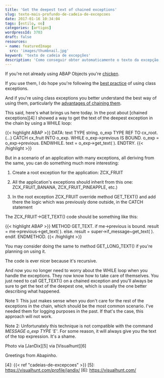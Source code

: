 ```yaml
---
title: 'Get the deepest text of chained exceptions'
slug: texto-mais-profundo-de-cadeia-de-excepcoes
date: 2017-01-16 10:34:04
tags: [estilo, oo]
categories: [artigos]
wordpressId: 3703
draft: false
resources:
- name: featuredImage
  src: 'images/thumbnail.jpg'
keyword: 'texto de cadeia de excepções'
description: 'Como conseguir obter automaticamente o texto da excepção mais profunda de uma cadeia de excepções sem que o programa cliente precise de código específico'
---
```

If you're not already using ABAP Objects you're [chicken][1].

If you use them, I do hope you're following the [best practice][2] of using class exceptions.

And if you're using class exceptions you better understand the best way of using them, particularly the [advantages of chaining them][3].

This said, here's what brings us here today. In the post about [chained exceptions][4] I showed a way to get the text of the deepest exception in the chain by using a WHILE loop:

<!--more-->


{{< highlight ABAP >}}
DATA: text TYPE string,
      o_exp TYPE REF TO cx_root.
(…)
CATCH cx_fruit INTO o_exp.
    WHILE o_exp->previous IS BOUND.
        o_exp = o_exp->previous.
    ENDWHILE.
    text = o_exp->get_text( ).
ENDTRY.
{{< /highlight >}}

But in a scenario of an application with many exceptions, all deriving from the same, you can do something much more interesting:

  1. Create a root exception for the application: ZCX_FRUIT

  2. All the application's exceptions should inherit from this one: ZCX_FRUIT_BANANA, ZCX_FRUIT_PINEAPPLE, etc.)

  3. In the root exception ZCX_FRUIT override method GET_TEXT() and add there the logic which was previously done outside, in the CATCH statement

The ZCX_FRUIT->GET_TEXT() code should be something like this:


{{< highlight ABAP >}}
METHOD GET_TEXT.
  if me->previous is bound.
    result = me->previous->get_text( ).
  else.
    result = super->if_message~get_text( ).
  endif.
ENDMETHOD.
{{< /highlight >}}

You may consider doing the same to method GET_LONG_TEXT() if you're planning on using it.

The code is ever nicer because it's recursive.

And now you no longer need to worry about the WHILE loop when you handle the exceptions. They now know how to take care of themselves. You just need to call GET_TEXT() on a chained exception and you'll always be sure to get the text of the deepest one, which is usually the one better describing what happened.

Note 1: This just makes sense when you don't care for the rest of the exceptions in the chain, which should be the most common scenario. I've needed them for logging purposes in the past. If that's the case, this approach will not work.

Note 2: Unfortunately this technique is not compatible with the command _MESSAGE o_exp TYPE 'E'_. For some reason, it will always give you the text of the top expression. It's a shame.

Photo via [JanDix][5] via [Visualhunt][6]

Greetings from Abapinho.

   [1]: https://abapinho.com/en/2012/10/mariquinhas-pe-de-salsa/
   [2]: https://abapinho.com/en/2015/01/usaras-classes-de-excepcao/
   [3]: https://abapinho.com/en/2015/02/cadeias-de-excepcoes/
   [4]: {{< ref "cadeias-de-excepcoes" >}}
   [5]: https://visualhunt.com/profile/jandix/
   [6]: https://visualhunt.com/
